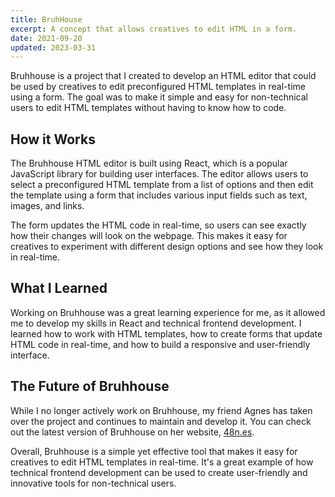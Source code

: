 ```yaml
---
title: BruhHouse
excerpt: A concept that allows creatives to edit HTML in a form.
date: 2021-09-20
updated: 2023-03-31
---
```


Bruhhouse is a project that I created to develop an HTML editor that could be used by creatives to edit preconfigured HTML templates in real-time using a form. The goal was to make it simple and easy for non-technical users to edit HTML templates without having to know how to code.

## How it Works

The Bruhhouse HTML editor is built using React, which is a popular JavaScript library for building user interfaces. The editor allows users to select a preconfigured HTML template from a list of options and then edit the template using a form that includes various input fields such as text, images, and links.

The form updates the HTML code in real-time, so users can see exactly how their changes will look on the webpage. This makes it easy for creatives to experiment with different design options and see how they look in real-time.

## What I Learned

Working on Bruhhouse was a great learning experience for me, as it allowed me to develop my skills in React and technical frontend development. I learned how to work with HTML templates, how to create forms that update HTML code in real-time, and how to build a responsive and user-friendly interface.

## The Future of Bruhhouse

While I no longer actively work on Bruhhouse, my friend Agnes has taken over the project and continues to maintain and develop it. You can check out the latest version of Bruhhouse on her website, [48n.es](48n.es/projects/safehouse).

Overall, Bruhhouse is a simple yet effective tool that makes it easy for creatives to edit HTML templates in real-time. It's a great example of how technical frontend development can be used to create user-friendly and innovative tools for non-technical users.
